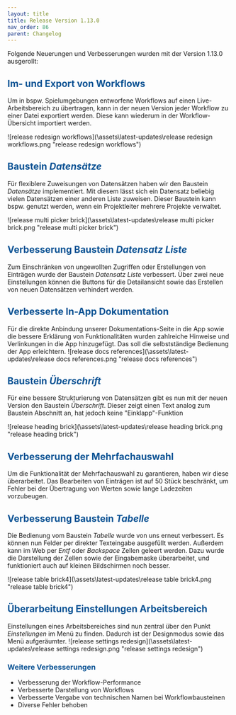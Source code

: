 ```yaml
---
layout: title
title: Release Version 1.13.0
nav_order: 86
parent: Changelog
---
```


Folgende Neuerungen und Verbesserungen wurden mit der Version 1.13.0 ausgerollt:

## <span style="color:#0b5394">**Im- und Export von Workflows**</span>

Um in bspw. Spielumgebungen entworfene Workflows auf einen Live-Arbeitsbereich zu übertragen, kann in der neuen Version jeder Workflow zu einer Datei exportiert werden. Diese kann wiederum in der Workflow-Übersicht importiert werden.

![release redesign workflows](\assets\latest-updates\release redesign workflows.png "release redesign workflows")

## <span style="color:#0b5394">**Baustein _Datensätze_**</span>

Für flexiblere Zuweisungen von Datensätzen haben wir den Baustein _Datensätze_ implementiert.
Mit diesem lässt sich ein Datensatz beliebig vielen Datensätzen einer anderen Liste zuweisen.
Dieser Baustein kann bspw. genutzt werden, wenn ein Projektleiter mehrere Projekte verwaltet.

![release multi picker brick](\assets\latest-updates\release multi picker brick.png "release multi picker brick")

## <span style="color:#0b5394">**Verbesserung Baustein _Datensatz Liste_**</span>

Zum Einschränken von ungewollten Zugriffen oder Erstellungen von Einträgen wurde der Baustein _Datensatz Liste_ verbessert. Über zwei neue Einstellungen können die Buttons für die Detailansicht sowie das Erstellen von neuen Datensätzen verhindert werden.

## <span style="color:#0b5394">**Verbesserte In-App Dokumentation**</span>

Für die direkte Anbindung unserer Dokumentations-Seite in die App sowie die bessere Erklärung von Funktionalitäten wurden zahlreiche Hinweise und Verlinkungen in die App hinzugefügt. Das soll die selbstständige Bedienung der App erleichtern.
![release docs references](\assets\latest-updates\release docs references.png "release docs references")

## <span style="color:#0b5394">**Baustein _Überschrift_**</span>

Für eine bessere Strukturierung von Datensätzen gibt es nun mit der neuen Version den Baustein _Überschrift_. Dieser zeigt einen Text analog zum Baustein Abschnitt an, hat jedoch keine "Einklapp"-Funktion

![release heading brick](\assets\latest-updates\release heading brick.png "release heading brick")

## <span style="color:#0b5394">**Verbesserung der Mehrfachauswahl**</span>

Um die Funktionalität der Mehrfachauswahl zu garantieren, haben wir diese überarbeitet. Das Bearbeiten von Einträgen ist auf 50 Stück beschränkt, um Fehler bei der Übertragung von Werten sowie lange Ladezeiten vorzubeugen.

## <span style="color:#0b5394">**Verbesserung Baustein _Tabelle_**</span>

Die Bedienung vom Baustein _Tabelle_ wurde von uns erneut verbessert. Es können nun Felder per direkter Texteingabe ausgefüllt werden. Außerdem kann im Web per _Entf_ oder _Backspace_ Zellen geleert werden. Dazu wurde die Darstellung der Zellen sowie der Eingabemaske überarbeitet, und funktioniert auch auf kleinen Bildschirmen noch besser.

![release table brick4](\assets\latest-updates\release table brick4.png "release table brick4")

## <span style="color:#0b5394">**Überarbeitung Einstellungen Arbeitsbereich**</span>

Einstellungen eines Arbeitsbereiches sind nun zentral über den Punkt _Einstellungen_ im Menü zu finden. Dadurch ist der Designmodus sowie das Menü aufgeräumter.
![release settings redesign](\assets\latest-updates\release settings redesign.png "release settings redesign")

### <span style="color:#0b5394">**Weitere Verbesserungen**</span>

-   Verbesserung der Workflow-Performance
-   Verbesserte Darstellung von Workflows
-   Verbesserte Vergabe von technischen Namen bei Workflowbausteinen
-   Diverse Fehler behoben
